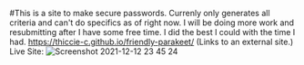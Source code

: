 #This is a site to make secure passwords.
Currenly only generates all criteria and can't do specifics as of right now.
I will be doing more work and resubmitting after I have some free time. I did the best I could with the time I had.
https://thiccie-c.github.io/friendly-parakeet/ (Links to an external site.) Live Site:
![Screenshot 2021-12-12 23 45 24](https://user-images.githubusercontent.com/91172421/145758978-c9689669-23e5-4b42-b08e-306be3da2011.png)
